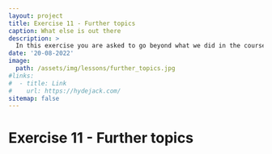 ```yaml
---
layout: project
title: Exercise 11 - Further topics
caption: What else is out there
description: >
  In this exercise you are asked to go beyond what we did in the course and explore what other things there are out there in the field of structural bioinformatics.
date: '20-08-2022'
image: 
  path: /assets/img/lessons/further_topics.jpg
#links:
#  - title: Link
#    url: https://hydejack.com/
sitemap: false
---
```


# Exercise 11 - Further topics




